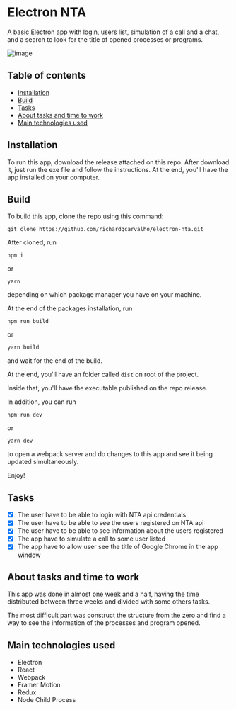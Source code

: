 # Electron NTA

A basic Electron app with login, users list, simulation of a call and a chat, and a search to look for the title of opened processes or programs.

![image](https://user-images.githubusercontent.com/55627630/160927156-da687c54-6426-4491-aa7f-ddf14a9897fe.png)

## Table of contents

* [Installation](#installation)
* [Build](#build)
* [Tasks](#tasks)
* [About tasks and time to work](#about-tasks-and-time-to-work)
* [Main technologies used](#main-technologies-used)

## Installation

To run this app, download the release attached on this repo. After download it, just run the exe file and follow the instructions. At the end, you'll have the app installed on your computer.

## Build

To build this app, clone the repo using this command:

```
git clone https://github.com/richardqcarvalho/electron-nta.git
```

After cloned, run
````
npm i
````

or

````
yarn
````

depending on which package manager you have on your machine.

At the end of the packages installation, run

````
npm run build
````

or 

````
yarn build
````

and wait for the end of the build.

At the end, you'll have an folder called `dist` on root of the project.

Inside that, you'll have the executable published on the repo release.

In addition, you can run

````
npm run dev
````

or 

````
yarn dev
````
to open a webpack server and do changes to this app and see it being updated simultaneously.

Enjoy!

## Tasks

- [x] The user have to be able to login with NTA api credentials
- [x] The user have to be able to see the users registered on NTA api
- [x] The user have to be able to see information about the users registered
- [x] The app have to simulate a call to some user listed
- [x] The app have to allow user see the title of Google Chrome in the app window

## About tasks and time to work

This app was done in almost one week and a half, having the time distributed between three weeks and divided with some others tasks.

The most difficult part was construct the structure from the zero and find a way to see the information of the processes and program opened.

## Main technologies used

- Electron
- React
- Webpack
- Framer Motion
- Redux
- Node Child Process